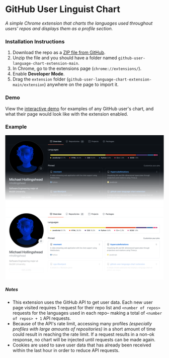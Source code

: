 # GitHub User Linguist Chart

*A simple Chrome extension that charts the languages used throughout users' repos and displays them as a profile section.*

### Installation Instructions

1. Download the repo as a [ZIP file from GitHub](https://github.com/mhollingshead/github-user-language-chart-extension/archive/refs/heads/main.zip).
2. Unzip the file and you should have a folder named `github-user-language-chart-extension-main`.
3. In Chrome, go to the extensions page (`chrome://extensions/`).
4. Enable **Developer Mode**.
5. Drag the `extension` folder (`github-user-language-chart-extension-main/extension`) anywhere on the page to import it.

### Demo

View the [interactive demo](https://mhollingshead.github.io/github-user-language-chart-extension/) for examples of any GitHub user's chart, and what their page would look like with the extension enabled.

### Example

![Sample](./demo/img/sample-dark.png)
![Sample](./demo/img/sample.png)

##### Notes
* This extension uses the GitHub API to get user data. Each new user page visited requires 1 request for their repo list and `<number of repos>` requests for the languages used in each repo– making a total of `<number of repos> + 1` API requests. 
* Because of the API's rate limit, accessing many profiles *(especially profiles with large amounts of repositories)* in a short amount of time could result in reaching the rate limit. If a request results in a non-ok response, no chart will be injected until requests can be made again.
* Cookies are used to save user data that has already been received within the last hour in order to reduce API requests.